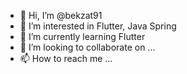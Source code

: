 - 👋 Hi, I’m @bekzat91
- 👀 I’m interested in Flutter, Java Spring
- 🌱 I’m currently learning Flutter
- 💞️ I’m looking to collaborate on ...
- 📫 How to reach me ...

<!---
bekzat91/bekzat91 is a ✨ special ✨ repository because its `README.md` (this file) appears on your GitHub profile.
You can click the Preview link to take a look at your changes.
--->
